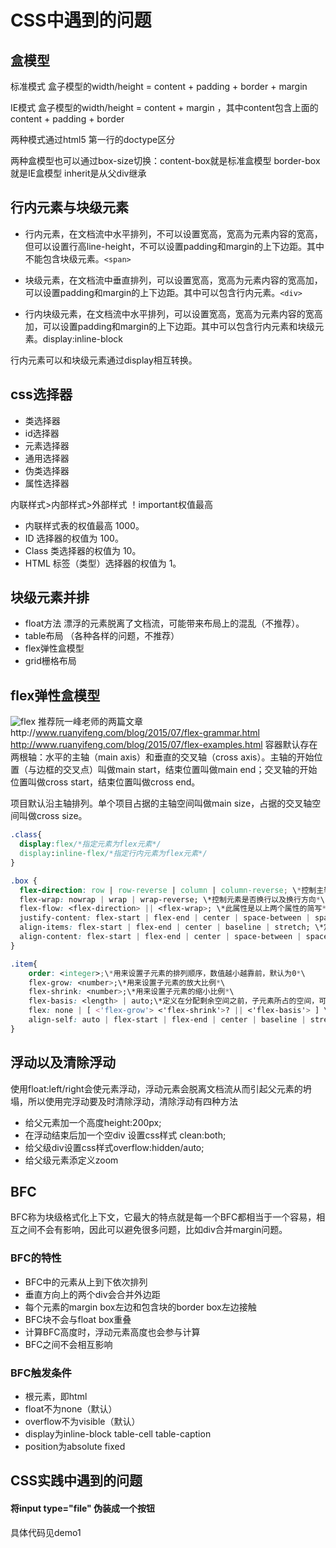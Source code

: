 # CSS中遇到的问题

## 盒模型
标准模式 盒子模型的width/height = content + padding + border + margin

IE模式  盒子模型的width/height = content + margin ，其中content包含上面的content + padding + border

两种模式通过html5 第一行的doctype区分

两种盒模型也可以通过box-size切换：content-box就是标准盒模型 border-box就是IE盒模型 inherit是从父div继承

## 行内元素与块级元素
- 行内元素，在文档流中水平排列，不可以设置宽高，宽高为元素内容的宽高，但可以设置行高line-height，不可以设置padding和margin的上下边距。其中不能包含块级元素。```<span>```

- 块级元素，在文档流中垂直排列，可以设置宽高，宽高为元素内容的宽高加，可以设置padding和margin的上下边距。其中可以包含行内元素。```<div>```

- 行内块级元素，在文档流中水平排列，可以设置宽高，宽高为元素内容的宽高加，可以设置padding和margin的上下边距。其中可以包含行内元素和块级元素。display:inline-block

行内元素可以和块级元素通过display相互转换。

## css选择器
- 类选择器
- id选择器
- 元素选择器
- 通用选择器
- 伪类选择器
- 属性选择器

内联样式>内部样式>外部样式  ！important权值最高 
- 内联样式表的权值最高 1000。
- ID 选择器的权值为 100。
- Class 类选择器的权值为 10。
- HTML 标签（类型）选择器的权值为 1。

## 块级元素并排
- float方法 漂浮的元素脱离了文档流，可能带来布局上的混乱（不推荐）。
- table布局 （各种各样的问题，不推荐）
- flex弹性盒模型
- grid栅格布局

## flex弹性盒模型
![flex](.img/bg2015071004.png)
推荐阮一峰老师的两篇文章http://www.ruanyifeng.com/blog/2015/07/flex-grammar.html<br>
http://www.ruanyifeng.com/blog/2015/07/flex-examples.html
容器默认存在两根轴：水平的主轴（main axis）和垂直的交叉轴（cross axis）。主轴的开始位置（与边框的交叉点）叫做main start，结束位置叫做main end；交叉轴的开始位置叫做cross start，结束位置叫做cross end。

项目默认沿主轴排列。单个项目占据的主轴空间叫做main size，占据的交叉轴空间叫做cross size。
```css
.class{
  display:flex/*指定元素为flex元素*/
  display:inline-flex/*指定行内元素为flex元素*/
}

.box {
  flex-direction: row | row-reverse | column | column-reverse; \*控制主轴方向*\
  flex-wrap: nowrap | wrap | wrap-reverse; \*控制元素是否换行以及换行方向*\
  flex-flow: <flex-direction> || <flex-wrap>; \*此属性是以上两个属性的简写*\
  justify-content: flex-start | flex-end | center | space-between | space-around; \*定义子元素在主轴上的对齐方式*\
  align-items: flex-start | flex-end | center | baseline | stretch; \*定义元素在交叉轴上的对齐方式*\
  align-content: flex-start | flex-end | center | space-between | space-around | stretch;\*定义多根轴线的对齐方式*\
}

.item{
	order: <integer>;\*用来设置子元素的排列顺序，数值越小越靠前，默认为0*\
	flex-grow: <number>;\*用来设置子元素的放大比例*\
	flex-shrink: <number>;\*用来设置子元素的缩小比例*\
	flex-basis: <length> | auto;\*定义在分配剩余空间之前，子元素所占的空间，可以设置成固定值*\
	flex: none | [ <'flex-grow'> <'flex-shrink'>? || <'flex-basis'> ] \*前面几个属性的缩写*\
	align-self: auto | flex-start | flex-end | center | baseline | stretch;\*可以设置单个子元素不同的对齐方式*\
}
```
## 浮动以及清除浮动
使用float:left/right会使元素浮动，浮动元素会脱离文档流从而引起父元素的坍塌，所以使用完浮动要及时清除浮动，清除浮动有四种方法
- 给父元素加一个高度height:200px;
- 在浮动结束后加一个空div 设置css样式 clean:both;
- 给父级div设置css样式overflow:hidden/auto;
- 给父级元素添定义zoom

## BFC
BFC称为块级格式化上下文，它最大的特点就是每一个BFC都相当于一个容易，相互之间不会有影响，因此可以避免很多问题，比如div合并margin问题。
### BFC的特性
- BFC中的元素从上到下依次排列
- 垂直方向上的两个div会合并外边距
- 每个元素的margin box左边和包含块的border box左边接触
- BFC块不会与float box重叠
- 计算BFC高度时，浮动元素高度也会参与计算
- BFC之间不会相互影响
### BFC触发条件
- 根元素，即html
- float不为none（默认）
- overflow不为visible（默认）
- display为inline-block table-cell table-caption
- position为absolute fixed

## CSS实践中遇到的问题
#### 将input type="file" 伪装成一个按钮
具体代码见demo1
